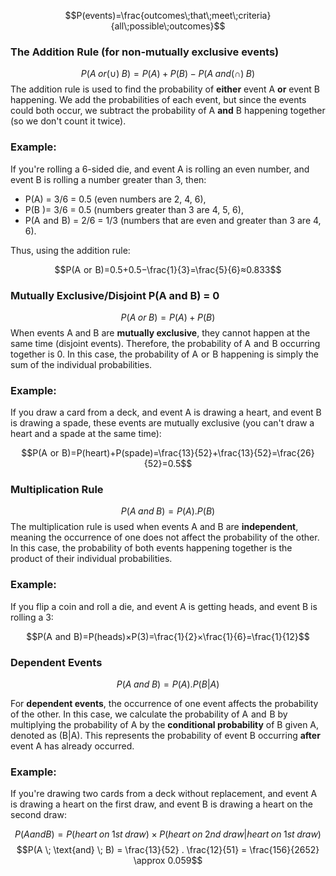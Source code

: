 $$P(events)=\frac{outcomes\;that\;meet\;criteria}{all\;possible\;outcomes}$$

### The Addition Rule (for **non-mutually exclusive** events)

$$P(A\;or(∪)\;B) = P(A)+P(B) - P(A\;and(∩)\;B)$$
The addition rule is used to find the probability of **either** event A **or** event B happening. We add the probabilities of each event, but since the events could both occur, we subtract the probability of A **and** B happening together (so we don't count it twice).

### Example:

If you're rolling a 6-sided die, and event A is rolling an even number, and event B is rolling a number greater than 3, then:

- P(A) = 3/6 = 0.5 (even numbers are 2, 4, 6),
- P(B )= 3/6 = 0.5 (numbers greater than 3 are 4, 5, 6),
- P(A  and  B) = 2/6 = 1/3 (numbers that are even and greater than 3 are 4, 6).

Thus, using the addition rule:

$$P(A  or  B)=0.5+0.5−\frac{1}{3}=\frac{5}{6}≈0.833$$

### Mutually Exclusive/Disjoint  P(A and B) = 0

$$P(A\;or\;B) = P(A)+P(B)$$
When events A and B are **mutually exclusive**, they cannot happen at the same time (disjoint events). Therefore, the probability of A  and  B occurring together is 0. In this case, the probability of A  or  B happening is simply the sum of the individual probabilities.

### Example:

If you draw a card from a deck, and event A is drawing a heart, and event B is drawing a spade, these events are mutually exclusive (you can't draw a heart and a spade at the same time):

$$P(A  or  B)=P(heart)+P(spade)=\frac{13}{52}+\frac{13}{52}=\frac{26}{52}=0.5$$
### Multiplication Rule

$$P(A\;and\;B) = P(A).P(B)$$
The multiplication rule is used when events A and B are **independent**, meaning the occurrence of one does not affect the probability of the other. In this case, the probability of both events happening together is the product of their individual probabilities.

### Example:

If you flip a coin and roll a die, and event A is getting heads, and event B is rolling a 3:

$$P(A  and  B)=P(heads)×P(3)=\frac{1}{2}×\frac{1}{6}=\frac{1}{12}$$

### Dependent Events

$$P(A\;and\;B) = P(A).P(B | A)$$

For **dependent events**, the occurrence of one event affects the probability of the other. In this case, we calculate the probability of A  and  B by multiplying the probability of A by the **conditional probability** of B given A, denoted as (B|A). This represents the probability of event B occurring **after** event A has already occurred.

### Example:

If you're drawing two cards from a deck without replacement, and event A is drawing a heart on the first draw, and event B is drawing a heart on the second draw:

$$P(A  and  B)=P(heart\;on\;1st\;draw)×P(heart\;on\;2nd\;draw|heart\;on\;1st\;draw)$$
$$P(A \; \text{and} \; B)  = \frac{13}{52} . \frac{12}{51} = \frac{156}{2652} \approx 0.059$$

